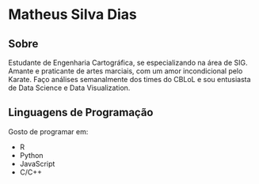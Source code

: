 # Matheus Silva Dias

## Sobre

Estudante de Engenharia Cartográfica, se especializando na área de SIG. Amante e praticante de artes marciais, com um amor incondicional pelo Karate.
Faço análises semanalmente dos times do CBLoL e sou entusiasta de Data Science e Data Visualization.

## Linguagens de Programação
Gosto de programar em:

- R
- Python
- JavaScript
- C/C++
